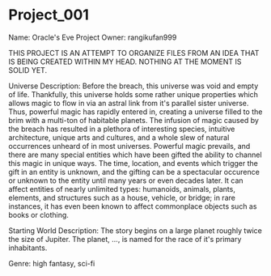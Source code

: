 # Project_001

Name: Oracle's Eve
Project Owner: rangikufan999

THIS PROJECT IS AN ATTEMPT TO ORGANIZE FILES FROM AN IDEA THAT IS BEING CREATED WITHIN MY HEAD. NOTHING AT THE MOMENT IS SOLID YET.

Universe Description: Before the breach, this universe was void and empty of life.  Thankfully, this universe holds some rather unique properties which allows magic to flow in via an astral link from it's parallel sister universe.  Thus, powerful magic has rapidly entered in, creating a universe filled to the brim with a multi-ton of habitable planets.  The infusion of magic caused by the breach has resulted in a plethora of interesting species, intuitive architecture, unique arts and cultures, and a whole slew of natural occurrences unheard of in most universes.  Powerful magic prevails, and there are many special entities which have been gifted the ability to channel this magic in unique ways.  The time, location, and events which trigger the gift in an entity is unknown, and the gifting can be a spectacular occurence or unknown to the entity until many years or even decades later.  It can affect entities of nearly unlimited types: humanoids, animals, plants, elements, and structures such as a house, vehicle, or bridge; in rare instances, it has even been known to affect commonplace objects such as books or clothing.

Starting World Description: The story begins on a large planet roughly twice the size of Jupiter.  The planet, ..., is named for the race of it's primary inhabitants.

Genre: high fantasy, sci-fi
